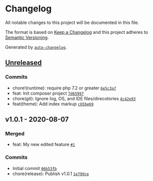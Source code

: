 # Changelog

All notable changes to this project will be documented in this file.

The format is based on [Keep a Changelog](https://keepachangelog.com/en/1.0.0/)
and this project adheres to [Semantic Versioning](https://semver.org/spec/v2.0.0.html).

Generated by [`auto-changelog`](https://github.com/CookPete/auto-changelog).

## [Unreleased](https://github.com/itcig/git-sandbox/compare/v1.0.1...HEAD)

### Commits

- chore!(runtime): require php 7.2 or greater [`6e5c3a7`](https://github.com/itcig/git-sandbox/commit/6e5c3a75e5302b2199cbffc4f2349bbdacd57244)
- feat: Init composer project [`7d65997`](https://github.com/itcig/git-sandbox/commit/7d659978c1d1cfa8036e960d923967b79c2deb26)
- chore(git): Ignore log, OS, and IDE files/direcotories [`4c42e93`](https://github.com/itcig/git-sandbox/commit/4c42e93e7813533a4115b24edee441182dedbf2e)
- feat(theme): Add index markup [`c65be69`](https://github.com/itcig/git-sandbox/commit/c65be6904303c45871b8a22e266a9b7c8d3e04c3)

## v1.0.1 - 2020-08-07

### Merged

- feat: My new edited feature [`#1`](https://github.com/itcig/git-sandbox/pull/1)

### Commits

- Initial commit [`06b53fb`](https://github.com/itcig/git-sandbox/commit/06b53fbd723dc0f1a6a8b109fb064443a3771c37)
- chore(release): Publish v1.0.1 [`1e799ce`](https://github.com/itcig/git-sandbox/commit/1e799ce63bb6801b270ac202c0371fc9b66755cf)
